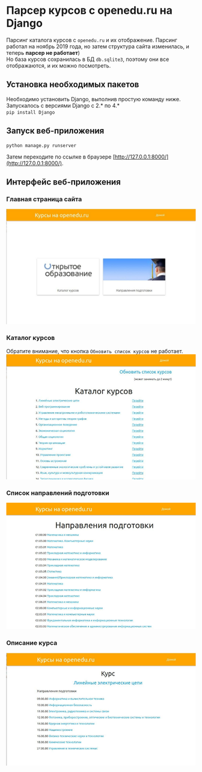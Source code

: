 # Парсер курсов с openedu.ru на Django
Парсинг каталога курсов с `openedu.ru` и их отображение. Парсинг работал на ноябрь 2019 года, но затем структура сайта изменилась, и теперь **парсер не работает**)  
Но база курсов сохранилась в БД `db.sqlite3`, поэтому они все отображаются, и их можно посмотреть.

## Установка необходимых пакетов
Необходимо установить Django, выполнив простую команду ниже. Запускалось с версиями Django с 2.* по 4.*  
`pip install Django`

## Запуск веб-приложения
```
python manage.py runserver
```
Затем переходите по ссылке в браузере [http://127.0.0.1:8000/](http://127.0.0.1:8000/). 

## Интерфейс веб-приложения  
### Главная страница сайта  
![](images/main.jpg)  

### Каталог курсов  
Обратите внимание, что кнопка `Обновить список курсов` не работает.  
![](images/courses.jpg)  

### Список направлений подготовки
![](images/directions.jpg)  

### Описание курса  
![](images/course_description.jpg)  

